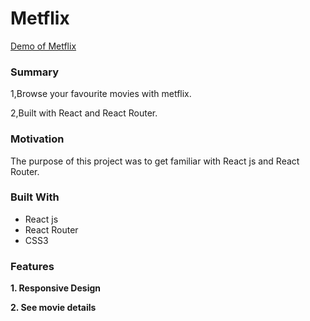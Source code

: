  # Metflix


 
[Demo of Metflix ](https://yog9.github.io/Metflix/)



### Summary
 1,Browse your favourite movies with metflix.
 
 2,Built with React and React Router.
 
 
 ### Motivation
The purpose of this project was to get familiar with React js and React Router.

 ### Built With
* React js
* React Router 
* CSS3

### Features
**1. Responsive Design**

**2. See movie details**


 
 

 

